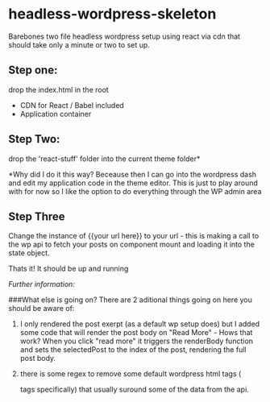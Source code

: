 # headless-wordpress-skeleton
Barebones two file headless wordpress setup using react via cdn that should take only a minute or two to set up. 

## Step one:
drop the index.html in the root
 - CDN for React / Babel included
 - Application container 
 
## Step Two:
drop the 'react-stuff' folder into the current theme folder*
 
 *Why did I do it this way? Beceause then I can go into the wordpress dash and edit my application code in the theme editor. This is just to play around with for now so I like the option to do everything through the WP admin area 
 

## Step Three

Change the instance of {{your url here}} to your url - this is making a call to the wp api to fetch your posts on component mount and loading it into the state object.

Thats it! It should be up and running




_Further information:_

###What else is going on? 
 There are 2 aditional things going on here you should be aware of:
  1. I only rendered the post exerpt (as a default wp setup does) but I added some code that will render the post body on "Read More" - Hows that work? When you click "read more" it triggers the renderBody function and sets the selectedPost to the index of the post, rendering the full post body.

  2. there is some regex to remove some default wordpress html tags (<p> tags specifically) that usually suround some of the data from the api.
